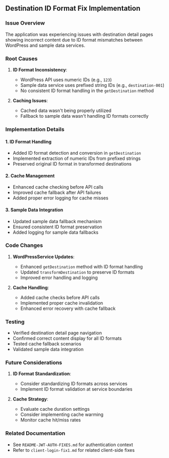 ## Destination ID Format Fix Implementation

### Issue Overview
The application was experiencing issues with destination detail pages showing incorrect content due to ID format mismatches between WordPress and sample data services.

### Root Causes
1. **ID Format Inconsistency**:
   - WordPress API uses numeric IDs (e.g., `123`)
   - Sample data service uses prefixed string IDs (e.g., `destination-001`)
   - No consistent ID format handling in the `getDestination` method

2. **Caching Issues**:
   - Cached data wasn't being properly utilized
   - Fallback to sample data wasn't handling ID formats correctly

### Implementation Details

#### 1. ID Format Handling
- Added ID format detection and conversion in `getDestination`
- Implemented extraction of numeric IDs from prefixed strings
- Preserved original ID format in transformed destinations

#### 2. Cache Management
- Enhanced cache checking before API calls
- Improved cache fallback after API failures
- Added proper error logging for cache misses

#### 3. Sample Data Integration
- Updated sample data fallback mechanism
- Ensured consistent ID format preservation
- Added logging for sample data fallbacks

### Code Changes

1. **WordPressService Updates**:
   - Enhanced `getDestination` method with ID format handling
   - Updated `transformDestination` to preserve ID formats
   - Improved error handling and logging

2. **Cache Handling**:
   - Added cache checks before API calls
   - Implemented proper cache invalidation
   - Enhanced error recovery with cache fallback

### Testing
- Verified destination detail page navigation
- Confirmed correct content display for all ID formats
- Tested cache fallback scenarios
- Validated sample data integration

### Future Considerations
1. **ID Format Standardization**:
   - Consider standardizing ID formats across services
   - Implement ID format validation at service boundaries

2. **Cache Strategy**:
   - Evaluate cache duration settings
   - Consider implementing cache warming
   - Monitor cache hit/miss rates

### Related Documentation
- See `README-JWT-AUTH-FIXES.md` for authentication context
- Refer to `client-login-fix1.md` for related client-side fixes 